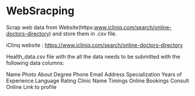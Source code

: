 # WebSracping
Scrap web data from Website(https:www.icliniq.com/search/online-doctors-directory) and store them in .csv file. 

iClinq website : https://www.icliniq.com/search/online-doctors-directory

Health_data.csv file with the all the data needs to be submitted with the following data columns:

Name
Photo
About
Degree
Phone
Email
Address
Specialization
Years of Experience
Language
Rating
Clinic Name
Timings
Online Bookings
Consult Online
Link to profile
